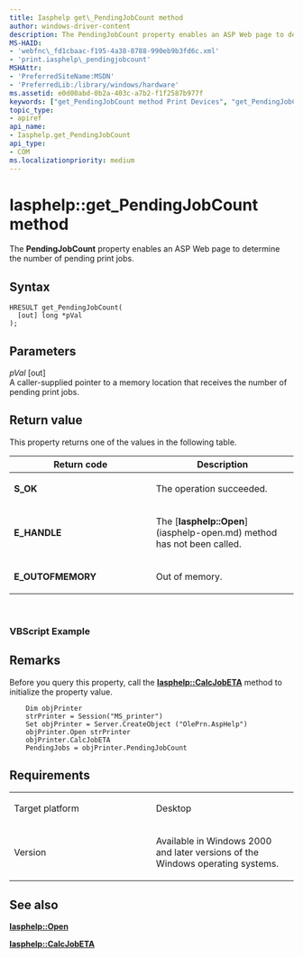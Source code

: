 ```yaml
---
title: Iasphelp get\_PendingJobCount method
author: windows-driver-content
description: The PendingJobCount property enables an ASP Web page to determine the number of pending print jobs.
MS-HAID:
- 'webfnc\_fd1cbaac-f195-4a38-8788-990eb9b3fd6c.xml'
- 'print.iasphelp\_pendingjobcount'
MSHAttr:
- 'PreferredSiteName:MSDN'
- 'PreferredLib:/library/windows/hardware'
ms.assetid: e0d00abd-0b2a-403c-a7b2-f1f2587b977f
keywords: ["get_PendingJobCount method Print Devices", "get_PendingJobCount method Print Devices , Iasphelp interface", "Iasphelp interface Print Devices , get_PendingJobCount method"]
topic_type:
- apiref
api_name:
- Iasphelp.get_PendingJobCount
api_type:
- COM
ms.localizationpriority: medium
---
```


# Iasphelp::get\_PendingJobCount method


The **PendingJobCount** property enables an ASP Web page to determine the number of pending print jobs.

Syntax
------

```ManagedCPlusPlus
HRESULT get_PendingJobCount(
  [out] long *pVal
);
```

Parameters
----------

*pVal* \[out\]  
A caller-supplied pointer to a memory location that receives the number of pending print jobs.

Return value
------------

This property returns one of the values in the following table.

<table>
<colgroup>
<col width="50%" />
<col width="50%" />
</colgroup>
<thead>
<tr class="header">
<th>Return code</th>
<th>Description</th>
</tr>
</thead>
<tbody>
<tr class="odd">
<td><strong>S_OK</strong></td>
<td><p>The operation succeeded.</p></td>
</tr>
<tr class="even">
<td><strong>E_HANDLE</strong></td>
<td><p>The [<strong>Iasphelp::Open</strong>](iasphelp-open.md) method has not been called.</p></td>
</tr>
<tr class="odd">
<td><strong>E_OUTOFMEMORY</strong></td>
<td><p>Out of memory.</p></td>
</tr>
</tbody>
</table>

 

### <span id="vbscript_example"></span><span id="VBSCRIPT_EXAMPLE"></span>VBScript Example

Remarks
-------

Before you query this property, call the [**Iasphelp::CalcJobETA**](iasphelp-calcjobeta.md) method to initialize the property value.

```
    Dim objPrinter
    strPrinter = Session("MS_printer")
    Set objPrinter = Server.CreateObject ("OlePrn.AspHelp")
    objPrinter.Open strPrinter
    objPrinter.CalcJobETA
    PendingJobs = objPrinter.PendingJobCount
```

Requirements
------------

<table>
<colgroup>
<col width="50%" />
<col width="50%" />
</colgroup>
<tbody>
<tr class="odd">
<td><p>Target platform</p></td>
<td>Desktop</td>
</tr>
<tr class="even">
<td><p>Version</p></td>
<td><p>Available in Windows 2000 and later versions of the Windows operating systems.</p></td>
</tr>
</tbody>
</table>

## <span id="see_also"></span>See also


[**Iasphelp::Open**](iasphelp-open.md)

[**Iasphelp::CalcJobETA**](iasphelp-calcjobeta.md)

 

 




